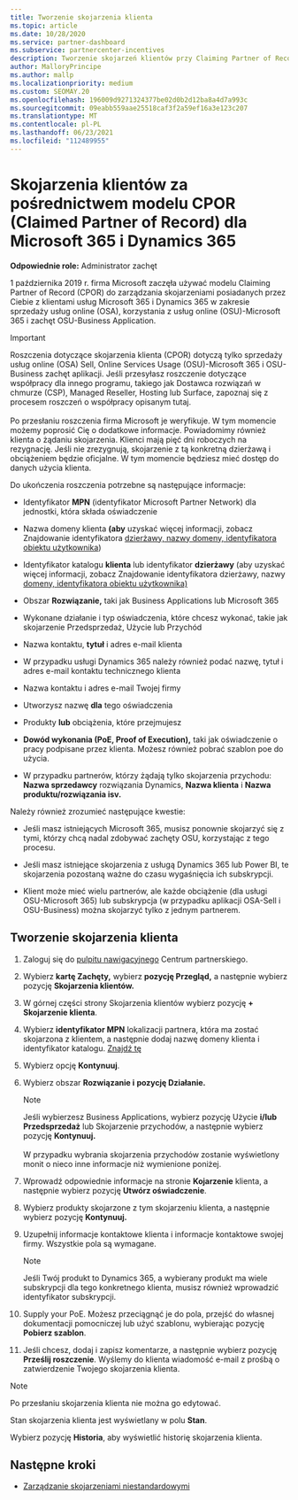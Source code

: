 ```yaml
---
title: Tworzenie skojarzenia klienta
ms.topic: article
ms.date: 10/28/2020
ms.service: partner-dashboard
ms.subservice: partnercenter-incentives
description: Tworzenie skojarzeń klientów przy Claiming Partner of Record (CPOR). Ułatwia zarządzanie sprzedażą, użyciem i zachętami Microsoft 365 & klientów usługi Dynamics 365.
author: MalloryPrincipe
ms.author: mallp
ms.localizationpriority: medium
ms.custom: SEOMAY.20
ms.openlocfilehash: 196009d9271324377be02d0b2d12ba8a4d7a993c
ms.sourcegitcommit: 09eabb559aae25518caf3f2a59ef16a3e123c207
ms.translationtype: MT
ms.contentlocale: pl-PL
ms.lasthandoff: 06/23/2021
ms.locfileid: "112489955"
---
```

# <a name="customer-associations-via-the-claimed-partner-of-record-cpor-model-for-microsoft-365-and-dynamics-365"></a>Skojarzenia klientów za pośrednictwem modelu CPOR (Claimed Partner of Record) dla Microsoft 365 i Dynamics 365


**Odpowiednie role:** Administrator zachęt

1 października 2019 r. firma Microsoft zaczęła używać modelu Claiming Partner of Record (CPOR) do zarządzania skojarzeniami posiadanych przez Ciebie z klientami usług Microsoft 365 i Dynamics 365 w zakresie sprzedaży usług online (OSA), korzystania z usług online (OSU)-Microsoft 365 i zachęt OSU-Business Application.

>[!Important]
> Roszczenia dotyczące skojarzenia klienta (CPOR) dotyczą tylko sprzedaży usług online (OSA) Sell, Online Services Usage (OSU)-Microsoft 365 i OSU-Business zachęt aplikacji. Jeśli przesyłasz roszczenie dotyczące współpracy dla innego programu, takiego jak Dostawca rozwiązań w chmurze (CSP), Managed Reseller, Hosting lub Surface, zapoznaj się z procesem roszczeń o współpracy opisanym tutaj. <br><br>Po przesłaniu roszczenia firma Microsoft je weryfikuje. W tym momencie możemy poprosić Cię o dodatkowe informacje. Powiadomimy również klienta o żądaniu skojarzenia. Klienci mają pięć dni roboczych na rezygnację. Jeśli nie zrezygnują, skojarzenie z tą konkretną dzierżawą i obciążeniem będzie oficjalne. W tym momencie będziesz mieć dostęp do danych użycia klienta. 

Do ukończenia roszczenia potrzebne są następujące informacje:

- Identyfikator **MPN** (identyfikator Microsoft Partner Network) dla jednostki, która składa oświadczenie

- Nazwa domeny klienta **(aby** uzyskać więcej informacji, zobacz Znajdowanie identyfikatora [dzierżawy, nazwy domeny, identyfikatora obiektu użytkownika](find-ids-and-domain-names.md))

- Identyfikator katalogu **klienta** lub identyfikator **dzierżawy** (aby uzyskać więcej informacji, zobacz Znajdowanie identyfikatora dzierżawy, nazwy [domeny, identyfikatora obiektu użytkownika)](find-ids-and-domain-names.md)

- Obszar **Rozwiązanie,** taki jak Business Applications lub Microsoft 365

- Wykonane  działanie i typ oświadczenia, które chcesz wykonać, takie jak skojarzenie Przedsprzedaż, Użycie lub Przychód

- Nazwa kontaktu, **tytuł** i adres e-mail klienta

- W przypadku usługi Dynamics 365 należy również  podać nazwę, tytuł i adres e-mail kontaktu technicznego klienta

- Nazwa kontaktu i  adres e-mail Twojej firmy

- Utworzysz nazwę **dla** tego oświadczenia

- Produkty **lub** obciążenia, które przejmujesz

- **Dowód wykonania (PoE, Proof of Execution),** taki jak oświadczenie o pracy podpisane przez klienta. Możesz również pobrać szablon poe do użycia.

- W przypadku partnerów, którzy żądają tylko skojarzenia przychodu: **Nazwa sprzedawcy** rozwiązania Dynamics, **Nazwa klienta** i **Nazwa produktu/rozwiązania isv.** 

Należy również zrozumieć następujące kwestie:

- Jeśli masz istniejących Microsoft 365, musisz ponownie skojarzyć się z tymi, którzy chcą nadal zdobywać zachęty OSU, korzystając z tego procesu.

- Jeśli masz istniejące skojarzenia z usługą Dynamics 365 lub Power BI, te skojarzenia pozostaną ważne do czasu wygaśnięcia ich subskrypcji.

- Klient może mieć wielu partnerów, ale każde obciążenie (dla usługi OSU-Microsoft 365) lub subskrypcja (w przypadku aplikacji OSA-Sell i OSU-Business) można skojarzyć tylko z jednym partnerem.

## <a name="create-a-customer-association"></a>Tworzenie skojarzenia klienta

1. Zaloguj się do [pulpitu nawigacyjnego](https://partner.microsoft.com/dashboard/) Centrum partnerskiego.

2. Wybierz **kartę Zachęty,** wybierz **pozycję Przegląd,** a następnie wybierz pozycję **Skojarzenia klientów.**

3. W górnej części strony Skojarzenia klientów wybierz pozycję **+ Skojarzenie klienta**.

4. Wybierz **identyfikator MPN** lokalizacji partnera, która ma zostać skojarzona z klientem, a następnie dodaj nazwę domeny klienta i identyfikator katalogu. [Znajdź tę](find-ids-and-domain-names.md)

5. Wybierz opcję **Kontynuuj**.

6. Wybierz obszar **Rozwiązanie i** **pozycję Działanie.** 

   >[!Note]
   >
   >Jeśli wybierzesz Business Applications, wybierz pozycję Użycie **i/lub Przedsprzedaż** lub Skojarzenie przychodów, a następnie wybierz pozycję **Kontynuuj.** 
   <br><br>W przypadku wybrania skojarzenia przychodów zostanie wyświetlony monit o nieco inne informacje niż wymienione poniżej.

7. Wprowadź odpowiednie informacje na stronie **Kojarzenie** klienta, a następnie wybierz pozycję **Utwórz oświadczenie**.

8. Wybierz produkty skojarzone z tym skojarzeniu klienta, a następnie wybierz pozycję **Kontynuuj.**

9. Uzupełnij informacje kontaktowe klienta i informacje kontaktowe swojej firmy. Wszystkie pola są wymagane. 

   >[!NOTE]
   >Jeśli Twój produkt to Dynamics 365, a wybierany produkt ma wiele subskrypcji dla tego konkretnego klienta, musisz również wprowadzić identyfikator subskrypcji.

10. Supply your PoE. Możesz przeciągnąć je do pola, przejść do własnej dokumentacji pomocniczej lub użyć szablonu, wybierając pozycję **Pobierz szablon**. 

11. Jeśli chcesz, dodaj i zapisz komentarze, a następnie wybierz pozycję **Prześlij roszczenie**. Wyślemy do klienta wiadomość e-mail z prośbą o zatwierdzenie Twojego skojarzenia klienta.

   >[!NOTE]
   >Po przesłaniu skojarzenia klienta nie można go edytować.

Stan skojarzenia klienta jest wyświetlany w polu **Stan**.

Wybierz pozycję **Historia**, aby wyświetlić historię skojarzenia klienta.

## <a name="next-steps"></a>Następne kroki

- [Zarządzanie skojarzeniami niestandardowymi](incentives-manage-customer-associations.md)